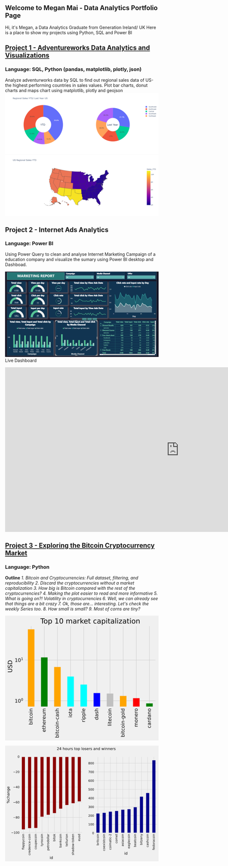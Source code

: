 
## Welcome to Megan Mai - Data Analytics Portfolio Page
Hi, it's Megan, a Data Analytics Graduate from Generation Ireland/ UK
Here is a place to show my projects using Python, SQL and Power BI

## **[Project 1 - Adventureworks Data Analytics and Visualizations](https://github.com/MeganMai/Data-analytics-and-visutalization-with-SQL-and-Python/settings)**
### Language: SQL, Python (pandas, matplotlib, plotly, json)
Analyze adventurworks data by SQL to find out regional sales data of US-the highest performing countries in sales values. 
Plot bar charts, donut charts and maps chart using matplotlib, plotly and geojson
![](images/Q1.%20RegSales_DPieChart_Megan.png)
![](images/Q1.Mapplot_RegSalesYTD_Megan.png)

## **Project 2 - Internet Ads Analytics**
### Language: Power BI
Using Power Query to clean and analyse Internet Marketing Campaign of a education company and visualize the sumary using Power BI desktop and Dashboad.

![](images/Capture.PNG)
Live Dashboard
<iframe title="Nghia Mai_Captone Project 1_V2_July" width="1140" height="541.25" src="https://app.powerbi.com/reportEmbed?reportId=90d0c425-e190-4abf-883e-1f08c8a98b83&autoAuth=true&ctid=41ab42a9-381b-48cf-8a85-720464922976&config=eyJjbHVzdGVyVXJsIjoiaHR0cHM6Ly93YWJpLXNvdXRoLWVhc3QtYXNpYS1iLXByaW1hcnktcmVkaXJlY3QuYW5hbHlzaXMud2luZG93cy5uZXQvIn0%3D" frameborder="0" allowFullScreen="true"></iframe>

## **[Project 3 - Exploring the Bitcoin Cryptocurrency Market](https://app.datacamp.com/workspace/w/d0972485-378c-4ed4-ae66-8032d84d8248)**
### Language: Python ###

**Outline**
       *1. Bitcoin and Cryptocurrencies: Full dataset, filtering, and reproducibility*
       *2. Discard the cryptocurrencies without a market capitalization*
       *3. How big is Bitcoin compared with the rest of the cryptocurrencies?*
       *4. Making the plot easier to read and more informative*
       *5. What is going on?! Volatility in cryptocurrencies*
       *6. Well, we can already see that things are a bit crazy*
       *7. Ok, those are... interesting. Let's check the weekly Series too.*
       *8. How small is small?*
       *9. Most of corns are tiny?*

![](images/Image-top%2010.svg)

![](images/Image-winner%20and%20loser.svg)
